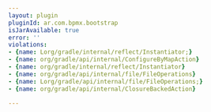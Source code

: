 ```yaml
---
layout: plugin
pluginId: ar.com.bpmx.bootstrap
isJarAvailable: true
error: ''
violations:
- {name: Lorg/gradle/internal/reflect/Instantiator;}
- {name: org/gradle/api/internal/ConfigureByMapAction}
- {name: org/gradle/internal/reflect/Instantiator}
- {name: org/gradle/api/internal/file/FileOperations}
- {name: Lorg/gradle/api/internal/file/FileOperations;}
- {name: org/gradle/api/internal/ClosureBackedAction}

---
```

